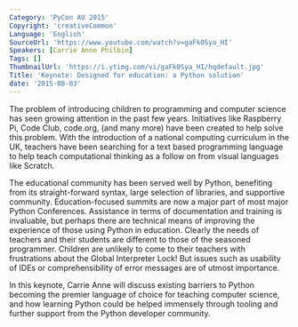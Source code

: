 ```yaml
---
Category: 'PyCon AU 2015'
Copyright: 'creativeCommon'
Language: 'English'
SourceUrl: 'https://www.youtube.com/watch?v=gaFk0Sya_HI'
Speakers: [Carrie Anne Philbin]
Tags: []
ThumbnailUrl: 'https://i.ytimg.com/vi/gaFk0Sya_HI/hqdefault.jpg'
Title: 'Keynote: Designed for education: a Python solution'
date: '2015-08-03'
---
```

The problem of introducing children to programming and computer science has seen growing attention in the past few years. Initiatives like Raspberry Pi, Code Club, code.org, (and many more) have been created to help solve this problem. With the introduction of a national computing curriculum in the UK, teachers have been searching for a text based programming language to help teach computational thinking as a follow on from visual languages like Scratch.

The educational community has been served well by Python, benefiting from its straight-forward syntax, large selection of libraries, and supportive community. Education-focused summits are now a major part of most major Python Conferences. Assistance in terms of documentation and training is invaluable, but perhaps there are technical means of improving the experience of those using Python in education. Clearly the needs of teachers and their students are different to those of the seasoned programmer. Children are unlikely to come to their teachers with frustrations about the Global Interpreter Lock! But issues such as usability of IDEs or comprehensibility of error messages are of utmost importance.

In this keynote, Carrie Anne will discuss existing barriers to Python becoming the premier language of choice for teaching computer science, and how learning Python could be helped immensely through tooling and further support from the Python developer community.
